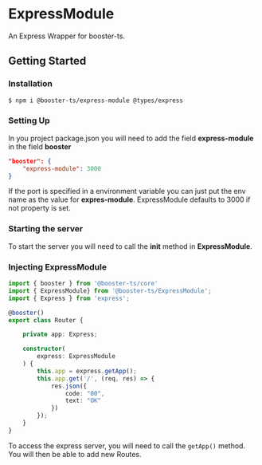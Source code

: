 # ExpressModule

An Express Wrapper for booster-ts.

## Getting Started

### Installation

```sh
$ npm i @booster-ts/express-module @types/express
```

### Setting Up

In you project package.json you will need to add the field **express-module** in the field **booster**
```json
"booster": {
    "express-module": 3000
}
```

If the port is specified in a environment variable you can just put the env name as the value for **expres-module**.
ExpressModule defaults to 3000 if not property is set.

### Starting the server

To start the server you will need to call the **init** method in **ExpressModule**.

### Injecting ExpressModule

```ts
import { booster } from '@booster-ts/core'
import { ExpressModule} from '@booster-ts/ExpressModule';
import { Express } from 'express';

@booster()
export class Router {

    private app: Express;

    constructor(
        express: ExpressModule
    ) {
        this.app = express.getApp();
        this.app.get('/', (req, res) => {
            res.json({
                code: "00",
                text: "OK"
            })
        });
    }
}
```

To access the express server, you will need to call the `getApp()` method. You will then be able to add new Routes.
